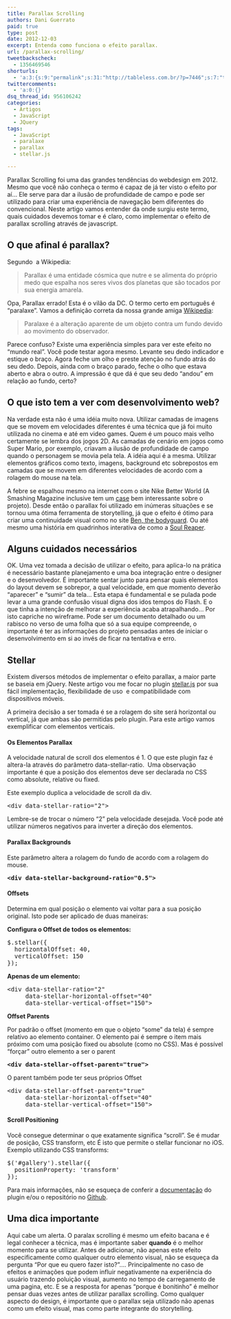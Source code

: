 ```yaml
---
title: Parallax Scrolling
authors: Dani Guerrato
paid: true
type: post
date: 2012-12-03
excerpt: Entenda como funciona o efeito parallax.
url: /parallax-scrolling/
tweetbackscheck:
  - 1356469546
shorturls:
  - 'a:3:{s:9:"permalink";s:31:"http://tableless.com.br/?p=7446";s:7:"tinyurl";s:26:"http://tinyurl.com/crq62pr";s:4:"isgd";s:19:"http://is.gd/5T9p0x";}'
twittercomments:
  - 'a:0:{}'
dsq_thread_id: 956106242
categories:
  - Artigos
  - JavaScript
  - JQuery
tags:
  - JavaScript
  - paralaxe
  - parallax
  - stellar.js

---
```

Parallax Scrolling foi uma das grandes tendências do webdesign em 2012. Mesmo que você não conheça o termo é capaz de já ter visto o efeito por aí&#8230; Ele serve para dar a ilusão de profundidade de campo e pode ser utilizado para criar uma experiência de navegação bem diferentes do convencional. Neste artigo vamos entender da onde surgiu este termo, quais cuidados devemos tomar e é claro, como implementar o efeito de parallax scrolling através de javascript.

## O que afinal é parallax?

Segundo  a Wikipedia:

> Parallax é uma entidade cósmica que nutre e se alimenta do próprio medo que espalha nos seres vivos dos planetas que são tocados por sua energia amarela.

Opa, Parallax errado! Esta é o vilão da DC. O termo certo em português é &#8220;paralaxe&#8221;. Vamos a definição correta da nossa grande amiga [Wikipedia][1]:

> Paralaxe é a alteração aparente de um objeto contra um fundo devido ao movimento do observador.

Parece confuso? Existe uma experiência simples para ver este efeito no &#8220;mundo real&#8221;. Você pode testar agora mesmo. Levante seu dedo indicador e estique o braço. Agora feche um olho e preste atenção no fundo atrás do seu dedo. Depois, ainda com o braço parado, feche o olho que estava aberto e abra o outro. A impressão é que dá é que seu dedo &#8220;andou&#8221; em relação ao fundo, certo?

## O que isto tem a ver com desenvolvimento web?

Na verdade esta não é uma idéia muito nova. Utilizar camadas de imagens que se movem em velocidades diferentes é uma técnica que já foi muito utilizada no cinema e até em video games. Quem é um pouco mais velho certamente se lembra dos jogos 2D. As camadas de cenário em jogos como Super Mario, por exemplo, criavam a ilusão de profundidade de campo quando o personagem se movia pela tela. A idéia aqui é a mesma. Utilizar elementos gráficos como texto, imagens, background etc sobrepostos em camadas que se movem em diferentes velocidades de acordo com a rolagem do mouse na tela.

A febre se espalhou mesmo na internet com o site Nike Better World (A Smashing Magazine inclusive tem um [case][2] bem interessante sobre o projeto). Desde então o parallax foi utilizado em inúmeras situações e se tornou uma ótima ferramenta de storytelling, já que o efeito é ótimo para criar uma continuidade visual como no site [Ben, the bodyguard][3]. Ou até mesmo uma história em quadrinhos interativa de como a [Soul Reaper][4].

## Alguns cuidados necessários

OK. Uma vez tomada a decisão de utilizar o efeito, para aplica-lo na prática é necessário bastante planejamento e uma boa integração entre o designer e o desenvolvedor. É importante sentar junto para pensar quais elementos do layout devem se sobrepor, a qual velocidade, em que momento deverão &#8220;aparecer&#8221; e &#8220;sumir&#8221; da tela&#8230; Esta etapa é fundamental e se pulada pode levar a uma grande confusão visual digna dos idos tempos do Flash. E o que tinha a intenção de melhorar a experiência acaba atrapalhando&#8230; Por isto capriche no wireframe. Pode ser um documento detalhado ou um rabisco no verso de uma folha que só a sua equipe compreende, o importante é ter as informações do projeto pensadas antes de iniciar o desenvolvimento em si ao invés de ficar na tentativa e erro.

## Stellar

Existem diversos métodos de implementar o efeito parallax, a maior parte se baseia em jQuery. Neste artigo vou me focar no plugin [stellar.js][5] por sua fácil implementação, flexibilidade de uso  e compatibilidade com dispositivos móveis.

A primeira decisão a ser tomada é se a rolagem do site será horizontal ou vertical, já que ambas são permitidas pelo plugin. Para este artigo vamos exemplificar com elementos verticais.

#### Os Elementos Parallax

A velocidade natural de scroll dos elementos é 1. O que este plugin faz é altera-la através do parâmetro data-stellar-ratio.  Uma observação importante é que a posição dos elementos deve ser declarada no CSS como absolute, relative ou fixed.

Este exemplo duplica a velocidade de scroll da div.

<pre>&lt;div data-stellar-ratio="2"&gt;</pre>

Lembre-se de trocar o número &#8220;2&#8221; pela velocidade desejada. Você pode até utilizar números negativos para inverter a direção dos elementos.

#### Parallax Backgrounds

Este parâmetro altera a rolagem do fundo de acordo com a rolagem do mouse.

<pre><strong>&lt;div data-stellar-background-ratio="0.5"&gt;</strong></pre>

#### Offsets

Determina em qual posição o elemento vai voltar para a sua posição original. Isto pode ser aplicado de duas maneiras:

**Configura o Offset de todos os elementos:**

<pre>$.stellar({
  horizontalOffset: 40,
  verticalOffset: 150
});</pre>

**Apenas de um elemento:**

<pre>&lt;div data-stellar-ratio="2"
     data-stellar-horizontal-offset="40"
     data-stellar-vertical-offset="150"&gt;</pre>

**Offset Parents**

Por padrão o offset (momento em que o objeto &#8220;some&#8221; da tela) é sempre relativo ao elemento container. O elemento pai é sempre o item mais próximo com uma posição fixed ou absolute (como no CSS). Mas é possível &#8220;forçar&#8221; outro elemento a ser o parent

<pre><strong>&lt;div data-stellar-offset-parent="true"&gt;</strong></pre>

O parent também pode ter seus próprios Offset

<pre>&lt;div data-stellar-offset-parent="true"
     data-stellar-horizontal-offset="40"
     data-stellar-vertical-offset="150"&gt;</pre>

#### Scroll Positioning

Você consegue determinar o que exatamente significa &#8220;scroll&#8221;. Se é mudar de posição, CSS transform, etc É isto que permite o stellar funcionar no iOS. Exemplo utilizando CSS transforms:

<pre>$('#gallery').stellar({
  positionProperty: 'transform'
});</pre>

Para mais informações, não se esqueça de conferir a [documentação][6] do plugin e/ou o repositório no [Github][7].

## Uma dica importante

Aqui cabe um alerta. O paralax scrolling é mesmo um efeito bacana e é legal conhecer a técnica, mas é importante saber **quando** é o melhor momento para se utilizar. Antes de adicionar, não apenas este efeito especificamente como qualquer outro elemento visual, não se esqueça da pergunta &#8220;Por que eu quero fazer isto?&#8221;&#8230;. Principalmente no caso de efeitos e animações que podem influir negativamente na experiência do usuário trazendo poluição visual, aumento no tempo de carregamento de uma pagina, etc. E se a resposta for apenas &#8220;porque é bonitinho&#8221; é melhor pensar duas vezes antes de utilizar parallax scrolling. Como qualquer aspecto do design, é importante que o parallax seja utilizado não apenas como um efeito visual, mas como parte integrante do storytelling.

 [1]: http://pt.wikipedia.org/wiki/Paralaxe "Paralaxe"
 [2]: http://coding.smashingmagazine.com/2011/07/12/behind-the-scenes-of-nike-better-world/ "Behind the scenes of nike better world"
 [3]: http://benthebodyguard.com "Ben the bodyguard"
 [4]: http://www.soul-reaper.com "Soul Reaper"
 [5]: http://markdalgleish.com/projects/stellar.js/ "Stellar.js"
 [6]: http://markdalgleish.com/projects/stellar.js/docs/ "Documentação Stellar"
 [7]: https://github.com/markdalgleish/stellar.js "Github"